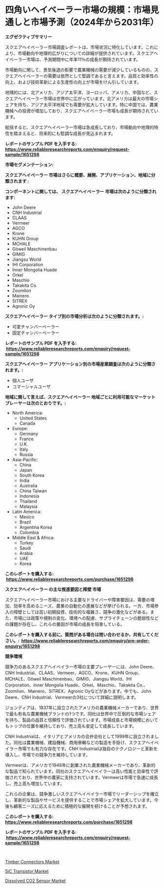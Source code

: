 <p><h1>四角いヘイベーラー市場の規模：市場見通しと市場予測（2024年から2031年）</h1></p><p><strong>エグゼクティブサマリー</strong></p>
<p><p>スクエアヘイベーラー市場調査レポートは、市場状況に特化しています。これにより、市場動向や地理的広がりについての詳細が提供されています。スクエアヘイベーラー市場は、予測期間中に年率11％の成長が期待されています。</p><p>市場動向に関して、景気後退の影響で農業機械の需要が減少しているものの、スクエアヘイベーラーの需要は依然として堅調であると言えます。品質と効率性の向上、および技術革新による生産性の向上が市場をけん引しています。</p><p>地理的には、北アメリカ、アジア太平洋、ヨーロッパ、アメリカ、中国など、スクエアヘイベーラー市場は世界中に広がっています。北アメリカは最大の市場シェアを持ち、アジア太平洋地域でも需要が拡大しています。特に中国では、農業機械への投資が増加しており、スクエアヘイベーラー市場も成長が期待されています。</p><p>総括すると、スクエアヘイベーラー市場は急成長しており、市場動向や地理的特性を踏まえると、将来的にも堅調な成長が見込まれます。</p></p>
<p><strong>レポートのサンプル PDF を入手する: <a href="https://www.reliableresearchreports.com/enquiry/request-sample/1651298">https://www.reliableresearchreports.com/enquiry/request-sample/1651298</a></strong></p>
<p><strong>市場セグメンテーション:</strong></p>
<p><strong> スクエアヘイベーラー 市場はさらに概要、展開、アプリケーション、地域に分類されます :</strong></p>
<p><strong>コンポーネントに関しては、 スクエアヘイベーラー 市場は次のように分類されます: &nbsp;</strong></p>
<p><ul><li>John Deere</li><li>CNH Industrial</li><li>CLAAS</li><li>Vermeer</li><li>AGCO</li><li>Krone</li><li>KUHN Group</li><li>MCHALE</li><li>Göweil Maschinenbau</li><li>GIMIG</li><li>Jiangsu World</li><li>IHI Corporation</li><li>Inner Mongolia Huade</li><li>Orkel</li><li>Maschio</li><li>Takakita Co.</li><li>Zoomlion</li><li>Mainero</li><li>SITREX</li><li>Agronic Oy</li></ul></p>
<p><strong> スクエアヘイベーラー タイプ別の市場分析は次のように分類されます。:</strong></p>
<p><ul><li>可変チャンバーベーラー</li><li>固定チャンバーベーラー</li></ul></p>
<p><strong>レポートのサンプル PDF を入手する: &nbsp;<a href="https://www.reliableresearchreports.com/enquiry/request-sample/1651298">https://www.reliableresearchreports.com/enquiry/request-sample/1651298</a></strong></p>
<p><strong> スクエアヘイベーラー アプリケーション別の市場産業調査は次のように分類されます。:</strong></p>
<p><ul><li>個人ユーザ</li><li>コマーシャルユーザ</li></ul></p>
<p><strong>地域に関して言えば、スクエアヘイベーラー 地域ごとに利用可能なマーケットプレーヤーは次のとおりです。:</strong></p>
<p><ul>
    <li>
        North America:
        <ul>
            <li>United States</li>
            <li>Canada</li>
        </ul>
    </li>
    <li>
        Europe:
        <ul>
            <li>Germany</li>
            <li>France</li>
            <li>U.K.</li>
            <li>Italy</li>
            <li>Russia</li>
        </ul>
    </li>
    <li>
        Asia-Pacific:
        <ul>
            <li>China</li>
            <li>Japan</li>
            <li>South Korea</li>
            <li>India</li>
            <li>Australia</li>
            <li>China Taiwan</li>
            <li>Indonesia</li>
            <li>Thailand</li>
            <li>Malaysia</li>
        </ul>
    </li>
    <li>
        Latin America:
        <ul>
            <li>Mexico</li>
            <li>Brazil</li>
            <li>Argentina Korea</li>
            <li>Colombia</li>
        </ul>
    </li>
    <li>
        Middle East & Africa:
        <ul>
            <li>Turkey</li>
            <li>Saudi</li>
            <li>Arabia</li>
            <li>UAE</li>
            <li>Korea</li>
        </ul>
    </li>
    </ul></p>
<p><strong>このレポートを購入する: &nbsp;<a href="https://www.reliableresearchreports.com/purchase/1651298">https://www.reliableresearchreports.com/purchase/1651298</a></strong></p>
<p><strong>スクエアヘイベーラー の主な推進要因と障壁 市場</strong></p>
<p><p>スクエアヘイベーラー市場における主要なドライバーや障害要因は、需要の増加、効率を高めるニーズ、農業の自動化の進展などが挙げられる。一方、市場参入の障壁としては高い初期投資、技術的な複雑さ、競争の激化などがある。また、市場には政策や規制の変化、環境への配慮、サプライチェーンの脆弱性などの課題が存在し、これらの要因が市場の成長を阻害している。</p></p>
<p><strong>このレポートを購入する前に、質問がある場合は問い合わせるか、共有してください。:&nbsp; <a href="https://www.reliableresearchreports.com/enquiry/pre-order-enquiry/1651298">https://www.reliableresearchreports.com/enquiry/pre-order-enquiry/1651298</a></strong></p>
<p><strong>競争環境</strong></p>
<p><p>競争力のあるスクエアヘイベイラー市場の主要プレーヤーには、John Deere、CNH Industrial、CLAAS、Vermeer、AGCO、Krone、KUHN Group、MCHALE、Göweil Maschinenbau、GIMIG、Jiangsu World、IHI Corporation、Inner Mongolia Huade、Orkel、Maschio、Takakita Co.、Zoomlion、Mainero、SITREX、Agronic Oyなどがあります。中でも、John Deere、CNH Industrial、Vermeerの3社について詳細に説明します。</p><p>ジョンディアは、1837年に設立されたアメリカの農業機械メーカーであり、世界で最も有名な農業機械ブランドの1つです。同社は世界中で圧倒的な市場シェアを持ち、製品の品質と信頼性で評価されています。市場成長と市場規模においてもトップの位置を維持しており、売上高も安定して成長しています。</p><p>CNH Industrialは、イタリアとアメリカの合弁会社として1999年に設立されました。同社は農業機械、建設機械、商用車輌などの製造を手掛け、スクエアヘイベイラー市場でも有力な存在です。CNH Industrialは独自のテクノロジーと革新を導入し、市場での競争力を維持しています。</p><p>Vermeerは、アメリカで1948年に創業された農業機械メーカーであり、革新的な製品で知られています。同社のスクエアヘイベイラーは高い性能と効率性で評価されており、世界中の農家に支持されています。Vermeerは市場で急速に成長し、売上高も増加しています。</p><p>これらの企業は、競争激しいスクエアヘイベイラー市場でリーダーシップを確立し、革新的な製品やサービスを提供することで市場シェアを拡大しています。今後も顧客ニーズに応えるために積極的な展開を続けることが予想されます。</p></p>
<p><strong>このレポートを購入する: &nbsp; <a href="https://www.reliableresearchreports.com/purchase/1651298">https://www.reliableresearchreports.com/purchase/1651298</a></strong></p>
<p><strong>レポートのサンプル PDF を入手する: &nbsp;<a href="https://www.reliableresearchreports.com/enquiry/request-sample/1651298">https://www.reliableresearchreports.com/enquiry/request-sample/1651298</a></strong><strong></strong></p>
<p>&nbsp;</p>
<p><p><a href="https://metal-farmhouse-e95.notion.site/Timber-Connectors-Market-Furnish-Information-about-Market-Size-Market-Share-Market-Dynamics-and-P-b9c3b89f439c44a9bfe5c2fd79bd0d85">Timber Connectors Market</a></p><p><a href="https://github.com/marloy8/Market-Research-Report-List-3/blob/main/sic-transistor-market.md">SiC Transistor Market</a></p><p><a href="https://github.com/jj19131/Market-Research-Report-List-2/blob/main/dissolved-co2-sensor-market.md">Dissolved CO2 Sensor Market</a></p></p>